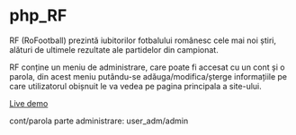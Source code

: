 # php_RF

RF (RoFootball) prezintă iubitorilor fotbalului românesc cele mai noi știri, alături de ultimele rezultate ale partidelor din campionat.

RF conține un meniu de administrare, care poate fi accesat cu un cont și o parola, din acest meniu putându-se adăuga/modifica/șterge informațiile pe care utilizatorul obișnuit le va vedea pe pagina principala a site-ului.

<a href="http://18.192.103.34/php_RF">Live demo</a>

cont/parola parte administrare: user_adm/admin
